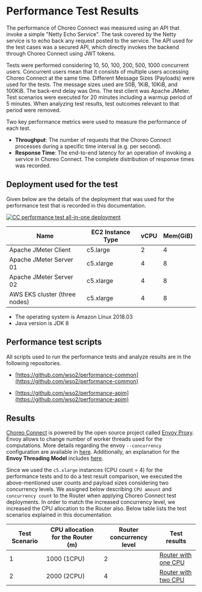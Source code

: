 # Performance Test Results

The performance of Choreo Connect was measured using an API that invoke a simple "Netty Echo Service". The task covered by the Netty service is to echo back any request posted to the service. The API used for the test cases was a secured API, which directly invokes the backend through Choreo Connect using JWT tokens.

Tests were performed considering 10, 50, 100, 200, 500, 1000 concurrent users. Concurrent users mean that it consists of multiple users accessing Choreo Connect at the same time. Different Message Sizes (Payloads) were used for the tests. The message sizes used are 50B, 1KiB, 10KiB, and 100KiB. The back-end delay was 0ms. The test client was Apache JMeter. Test scenarios were executed for 20 minutes including a warmup period of 5 minutes. When analyzing test results, test outcomes relevant to that period were removed.

Two key performance metrics were used to measure the performance of each test. 

- **Throughput**: The number of requests that the Choreo Connect processes during a specific time interval (e.g. per second).
- **Response Time**: The end-to-end latency for an operation of invoking a service in Choreo Connect. The complete distribution of response times was recorded.

## Deployment used for the test

Given below are the details of the deployment that was used for the performance test that is recorded in this documentation.

[![CC performance test all-in-one deployment]({{base_path}}/assets/img/deploy/mgw/performance-test/test-deployment.png)]({{base_path}}/assets/img/deploy/mgw/performance-test/test-deployment.png)


<table>
<thead>
  <tr>
    <th>Name</th>
    <th>EC2 Instance Type</th>
    <th>vCPU</th>
    <th>Mem(GiB)</th>
  </tr>
</thead>
<tbody>
  <tr>
    <td>Apache JMeter Client</td>
    <td>c5.large</td>
    <td>2</td>
    <td>4</td>
  </tr>
  <tr>
    <td>Apache JMeter Server 01</td>
    <td>c5.xlarge</td>
    <td>4</td>
    <td>8</td>
  </tr>
  <tr>
    <td>Apache JMeter Server 02</td>
    <td>c5.xlarge</td>
    <td>4</td>
    <td>8</td>
  </tr>
  <tr>
    <td>AWS EKS cluster (three nodes)</td>
    <td>c5.xlarge</td>
    <td>4</td>
    <td>8</td>
  </tr>
</tbody>
</table>

- The operating system is Amazon Linux 2018.03
- Java version is JDK 8

## Performance test scripts

All scripts used to run the performance tests and analyze results are in the following repositories.

- [https://github.com/wso2/performance-common](https://github.com/wso2/performance-common)

- [https://github.com/wso2/performance-apim](https://github.com/wso2/performance-apim)

## Results

[Choreo Connect](https://wso2.com/choreo/choreo-connect/) is powered by the open source project called [Envoy Proxy](https://www.envoyproxy.io/). Envoy allows to change number of worker threads used for the computations. More details regarding the envoy `--concurrency` configuration are available in [here](https://www.envoyproxy.io/docs/envoy/latest/operations/cli#cmdoption-concurrency). Additionally, an explanation for the **Envoy Threading Model** includes [here](https://www.envoyproxy.io/docs/envoy/latest/operations/cli#cmdoption-concurrency).

Since we used the `c5.xlarge` instances (CPU count = 4) for the performance tests and to do a test result comparison, we executed the above-mentioned user counts and payload sizes considering two concurrency levels. We assigned below describing `CPU amount` and `concurrency count` to the Router when applying Choreo Connect test deployments. In order to match the increased concurrency level, we increased the CPU allocation to the Router also. Below table lists the test scenarios explained in this documentation.

<table>
<thead>
  <tr>
    <th>Test Scenario</th>
    <th>CPU allocation for the Router (m)</th>
    <th>Router concurrency level</th>
    <th>Test results</th>
  </tr>
</thead>
<tbody>
  <tr>
    <td>1</td>
    <td>1000 (1CPU)</td>
    <td>2</td>
    <td><a href="{{base_path}}/deploy-and-publish/deploy-on-gateway/choreo-connect/performance-tests/router-with-one-cpu-for-rest-api">Router with one CPU</a</td>
  </tr>
  <tr>
    <td>2</td>
    <td>2000 (2CPU)</td>
    <td>4</td>
    <td><a href="{{base_path}}/deploy-and-publish/deploy-on-gateway/choreo-connect/performance-tests/router-with-two-cpu-for-rest-api/">Router with two CPU</a</td>
  </tr>
</tbody>
</table>
